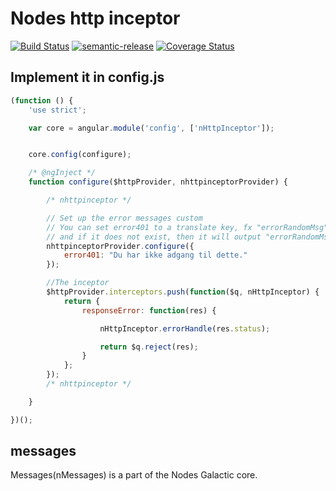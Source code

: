 # Nodes http inceptor
[![Build Status](https://travis-ci.org/nodes-frontend/nHttpInterceptor.svg?branch=master)](https://travis-ci.org/nodes-frontend/nHttpInterceptor)
[![semantic-release](https://img.shields.io/badge/%20%20%F0%9F%93%A6%F0%9F%9A%80-semantic--release-e10079.svg)](https://github.com/semantic-release/semantic-release)
[![Coverage Status](https://coveralls.io/repos/github/nodes-frontend/nHttpInterceptor/badge.svg?branch=master)](https://coveralls.io/github/nodes-frontend/nHttpInterceptor?branch=master)

## Implement it in config.js

```javascript
(function () {
	'use strict';

	var core = angular.module('config', ['nHttpInceptor']);


	core.config(configure);

	/* @ngInject */
	function configure($httpProvider, nhttpinceptorProvider) {

		/* nhttpinceptor */

		// Set up the error messages custom
		// You can set error401 to a translate key, fx "errorRandomMsg". It will then output the translate key,
		// and if it does not exist, then it will output "errorRandomMsg"
		nhttpinceptorProvider.configure({
			error401: "Du har ikke adgang til dette."
		});

		//The inceptor
		$httpProvider.interceptors.push(function($q, nHttpInceptor) {
			return {
				responseError: function(res) {

					nHttpInceptor.errorHandle(res.status);

					return $q.reject(res);
				}
			};
		});
		/* nhttpinceptor */

	}

})();
```


## messages
Messages(nMessages) is a part of the Nodes Galactic core.
